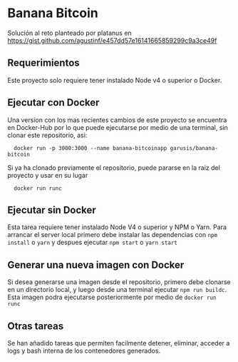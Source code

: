 # Banana Bitcoin

  Solución al reto planteado por platanus en https://gist.github.com/agustinf/e457dd57e16141665859299c9a3ce49f

## Requerimientos

  Este proyecto solo requiere tener instalado Node v4 o superior o Docker.

## Ejecutar con Docker
  Una version con los mas recientes cambios de este proyecto se encuentra en Docker-Hub por lo que puede 
  ejecutarse por medio de una terminal, sin clonar este repositorio, asi:
  
```
  docker run -p 3000:3000 --name banana-bitcoinapp garusis/banana-bitcoin
```

  Si ya ha clonado previamente el repositorio, puede pararse en la raiz del proyecto y usar en su lugar
```
  docker run runc
```

## Ejecutar sin Docker
  Esta tarea requiere tener instalado Node V4 o superior y NPM o Yarn. Para arrancar el server local primero debe
  instalar las dependencias con `npm install` o `yarn` y despues ejecutar `npm start` o `yarn start`

## Generar una nueva imagen con Docker
  Si desea generarse una imagen desde el repositorio, primero debe clonarse en un directorio local, 
  y luego desde una terminal ejecutar `npm run buildc`. Esta imagen podra ejecutarse posteriormente por medio de `docker run runc`

## Otras tareas
  Se han añadido tareas que permiten facilmente detener, eliminar, acceder a logs y bash interna de los contenedores generados.
  
